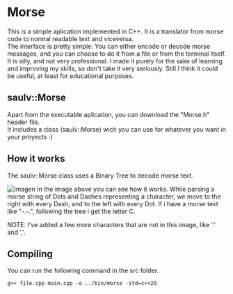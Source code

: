 # Morse
This is a simple aplication implemented in C++.
It is a translator from morse code to normal readable text and viceversa. <br>
The interface is pretty simple: You can either encode or decode morse messages, and you can choose to do it from a file or from the terminal itself. <br>
It is silly, and not very professional. I made it purely for the sake of learning and improving my skills, so don't take it very seriously. Still I think it could be useful, at least for educational purposes.

## saulv::Morse
Apart from the executable aplication, you can download the "Morse.h" header file. <br>
It includes a class (saulv::Morse) wich you can use for whatever you want in your proyects :)

## How it works
The saulv::Morse class uses a Binary Tree to decode morse text.

![imagen](https://user-images.githubusercontent.com/84346214/206912776-2b6f7f10-bcf6-4f73-a5dc-aab5743c1db8.png)
In the image above you can see how it works. While parsing a morse string of Dots and Dashes representing a character, we move to the right with every Dash, 
and to the left with every Dot.
If i have a morse text like "\-\.\-\.", following the tree i get the letter C.

  NOTE: I've added a few more characters that are not in this image, like '.' and ','.

## Compiling
You can run the following command in the src folder.
```
g++ file.cpp main.cpp -o ../bin/morse -std=c++20
```
